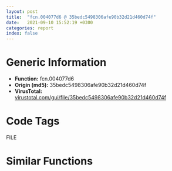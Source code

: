 ```yaml
---
layout: post
title:  "fcn.004077d6 @ 35bedc5498306afe90b32d21d460d74f"
date:   2021-09-10 15:52:19 +0300
categories: report
index: false
---
```


# Generic Information
- **Function:** fcn.004077d6
- **Origin (md5):** 35bedc5498306afe90b32d21d460d74f
- **VirusTotal:** [virustotal.com/gui/file/35bedc5498306afe90b32d21d460d74f][virustotal_ref]

# Code Tags
<span class="tag" id="FILE">FILE</span>


# Similar Functions
<script type="text/javascript" src="https://www.gstatic.com/charts/loader.js"></script>
<script type="text/javascript">

    google.charts.load('current', {'packages':['corechart']});
    google.charts.setOnLoadCallback(drawChart);

    function drawChart() {
    var data = new google.visualization.DataTable();
        data.addColumn('number', 'X');
        data.addColumn('number', 'Y');
        data.addColumn({type: 'string', role: 'tooltip', 'p': {'html': true}});
        data.addColumn({'type': 'string', 'role': 'style'});
        
        data.addRows([
    [-138.59059143066406, -35.20246124267578, '<b><a href="/report/fcn.004077d6@35bedc5498306afe90b32d21d460d74f">fcn.004077d6</a><br>@35bedc5498306afe90b32d21d460d74f</b><br><br>push ebp<br>mov ebp esp<br>push ebx<br>sub esp 0x24<br>mov ebx dword[ebp+8]<br>mov dword[esp] ebx<br>call dword[sym.imp.KERNEL32.dll_GetFileAttributesA]<br>mov edx 0<br>cmp eax 0xffffffff<br>push ecx<br>cmove eax edx<br>mov dword[esp+0x14] eax<br>mov eax dword[ebp+0x10]<br>mov dword[esp] ebx<br>mov dword[esp+0x18] 0<br>mov dword[esp+0xc] 0<br>mov dword[esp+0x10] eax<br>mov eax dword[ebp+0xc]<br>mov dword[esp+8] 1<br>mov dword[esp+4] eax<br>call dword[sym.imp.KERNEL32.dll_CreateFileA]<br>mov ebx dword[ebp-4]<br>sub esp 0x1c<br>leave<br>ret 0xc<br>', 'point { fill-color: #e0440e; }'],
[-107.76991271972656, -2.9498586654663086, '<b><a href="/report/fcn.004078a4@35bedc5498306afe90b32d21d460d74f">fcn.004078a4</a><br>@35bedc5498306afe90b32d21d460d74f</b><br><br>push ebp<br>mov ebp esp<br>push ebx<br>sub esp 0x34<br>mov ebx dword[ebp+0x14]<br>cmp dword[ebp+0x18] 1<br>lea edx [ebp-0x14]<br>sbb eax eax<br>xor al al<br>add eax 0x20119<br>mov byte[ebx] 0<br>mov dword[esp+0xc] eax<br>mov eax dword[ebp+0xc]<br>mov dword[esp+0x10] edx<br>mov dword[esp+8] 0<br>mov dword[esp+4] eax<br>mov eax dword[ebp+8]<br>mov dword[esp] eax<br>call dword[sym.imp.ADVAPI32.dll_RegOpenKeyExA]<br>sub esp 0x14<br>test eax eax<br>jne 0x407946<br>lea eax [ebp-0x10]<br>mov dword[esp+0x14] eax<br>lea eax [ebp-0xc]<br>mov dword[esp+0xc] eax<br>mov eax dword[ebp+0x10]<br>mov dword[ebp-0x10] 0x400<br>mov dword[esp+0x10] ebx<br>mov dword[esp+8] 0<br>mov dword[esp+4] eax<br>mov eax dword[ebp-0x14]<br>mov dword[esp] eax<br>call dword[sym.imp.ADVAPI32.dll_RegQueryValueExA]<br>sub esp 0x18<br>test eax eax<br>jne 0x40792f<br>mov eax dword[ebp-0xc]<br>dec eax<br>cmp eax 1<br>jbe 0x407932<br>mov byte[ebx] 0<br>mov eax dword[ebp-0x14]<br>mov byte[ebx+0x3ff] 0<br>mov dword[esp] eax<br>call dword[sym.imp.ADVAPI32.dll_RegCloseKey]<br>push ebx<br>mov ebx dword[ebp-4]<br>leave<br>ret 0x14<br>', 'null'],
[-127.14912414550781, -75.31864166259766, '<b><a href="/report/fcn.00403a85@35bedc5498306afe90b32d21d460d74f">fcn.00403a85</a><br>@35bedc5498306afe90b32d21d460d74f</b><br><br>push ebp<br>mov ebp esp<br>push ebx<br>sub esp 0x34<br>mov ebx dword[ebp+0xc]<br>lea eax [ebp-0xc]<br>mov dword[esp+0xc] eax<br>mov eax dword[ebp+8]<br>mov dword[esp+0x10] 0<br>mov dword[esp+8] ebx<br>mov dword[esp+4] eax<br>mov eax dword[0x40a014]<br>mov dword[esp] eax<br>call dword[sym.imp.KERNEL32.dll_ReadFile]<br>xor edx edx<br>sub esp 0x14<br>test eax eax<br>je 0x403ac8<br>xor edx edx<br>cmp dword[ebp-0xc] ebx<br>sete dl<br>mov eax edx<br>mov ebx dword[ebp-4]<br>leave<br>ret 8<br>', 'null'],
[85.9100570678711, 36.47554016113281, '<b><a href="/report/fcn.00582350@c92f0480e2fbc88393d2c65c08a235e0">fcn.00582350</a><br>@c92f0480e2fbc88393d2c65c08a235e0</b><br><br>push ebp<br>mov ebp esp<br>push edi<br>push esi<br>push ebx<br>mov esi eax<br>mov ebx edx<br>mov edi ecx<br>sub esp 0x4c<br>mov dword[esp] eax<br>mov dword[esp+0xc] ecx<br>mov dword[esp+8] edx<br>mov dword[esp+4] 0x7876f4<br>call fcn.005821d0<br>mov eax dword[ebp+8]<br>test eax eax<br>je 0x5824e0<br>mov eax dword[sym.imp.KERNEL32.dll_MultiByteToWideChar]<br>mov dword[esp+0x14] 0<br>mov dword[esp+0x10] 0<br>mov dword[esp+0xc] 0xffffffff<br>mov dword[esp+8] ebx<br>mov dword[esp+4] 0<br>mov dword[esp] 0<br>mov dword[ebp-0x2c] eax<br>call eax<br>sub esp 0x18<br>test eax eax<br>mov edx eax<br>je 0x582436<br>lea eax [eax+eax+0x1e]<br>shr eax 4<br>shl eax 4<br>call fcn.006acfd0<br>sub esp eax<br>lea eax [esp+0x27]<br>mov dword[esp+0x14] edx<br>mov dword[esp+0xc] 0xffffffff<br>mov dword[esp+8] ebx<br>mov dword[esp+4] 0<br>and eax 0xfffffff0<br>mov dword[esp] 0<br>mov dword[esp+0x10] eax<br>mov dword[ebp-0x30] eax<br>call dword[ebp-0x2c]<br>mov ecx dword[ebp-0x30]<br>lea eax [ebp-0x28]<br>sub esp 0x18<br>mov dword[esp+0x10] 0xf0000000<br>mov dword[esp+0xc] edi<br>mov dword[esp+4] 0<br>mov dword[esp] eax<br>mov dword[esp+8] ecx<br>call dword[sym.imp.ADVAPI32.dll_CryptAcquireContextW]<br>sub esp 0x14<br>test eax eax<br>jne 0x5824c0<br>mov eax dword[0x83a194]<br>test eax eax<br>jne 0x582449<br>call fcn.004f8b40<br>mov dword[0x83a194] eax<br>lea ebx [ebp-0x22]<br>mov dword[esp] eax<br>mov dword[esp+0x10] 0x66f<br>mov dword[esp+0xc] 0x7876c0<br>mov dword[esp+8] 0x68<br>mov dword[esp+4] 0x66<br>call fcn.004f6fb0<br>call dword[sym.imp.KERNEL32.dll_GetLastError]<br>mov dword[esp] ebx<br>mov dword[esp+0xc] eax<br>mov dword[esp+8] 0x78771d<br>mov dword[esp+4] 0xa<br>call fcn.004be960<br>mov dword[esp+8] ebx<br>mov dword[esp+4] 0x787721<br>mov dword[esp] 2<br>call fcn.004f8e30<br>lea esp [ebp-0xc]<br>xor eax eax<br>pop ebx<br>pop esi<br>pop edi<br>pop ebp<br>ret<br>mov eax dword[ebp-0x28]<br>mov dword[esp+4] 0<br>mov dword[esp] eax<br>call dword[sym.imp.ADVAPI32.dll_CryptReleaseContext]<br>sub esp 8<br>mov esi esi<br>lea edi [edi]<br>mov dword[esp] ebx<br>mov dword[esp+8] 0x675<br>mov dword[esp+4] 0x7876c0<br>call fcn.00523790<br>test eax eax<br>mov ebx eax<br>je 0x582530<br>mov eax dword[esi+0xc]<br>mov dword[esp+8] 0x67a<br>mov dword[esp+4] 0x7876c0<br>mov dword[esp] eax<br>call fcn.00517a30<br>mov dword[esi+0xc] ebx<br>mov dword[esi+0x10] edi<br>lea esp [ebp-0xc]<br>mov eax 1<br>pop ebx<br>pop esi<br>pop edi<br>pop ebp<br>ret<br>mov eax dword[0x83a194]<br>test eax eax<br>jne 0x582543<br>call fcn.004f8b40<br>mov dword[0x83a194] eax<br>mov dword[esp] eax<br>mov dword[esp+0x10] 0x677<br>mov dword[esp+0xc] 0x7876c0<br>mov dword[esp+8] 0x41<br>mov dword[esp+4] 0x66<br>call fcn.004f6fb0<br>lea esp [ebp-0xc]<br>xor eax eax<br>pop ebx<br>pop esi<br>pop edi<br>pop ebp<br>ret<br>', 'null'],
[45.323265075683594, 39.20283889770508, '<b><a href="/report/fcn.00582d90@c92f0480e2fbc88393d2c65c08a235e0">fcn.00582d90</a><br>@c92f0480e2fbc88393d2c65c08a235e0</b><br><br>push ebp<br>mov ebp esp<br>push edi<br>push esi<br>push ebx<br>mov ebx eax<br>sub esp 0x5c<br>mov eax dword[eax+0x10]<br>mov dword[ebp-0x3c] edx<br>mov dword[ebp-0x2c] 0<br>mov dword[esp+0xc] eax<br>mov eax dword[ebx+0xc]<br>mov dword[esp+4] 0x7877c8<br>mov dword[esp] ebx<br>mov dword[esp+8] eax<br>call fcn.005821d0<br>mov eax dword[ebx+0xc]<br>test eax eax<br>je 0x5830b0<br>mov dword[esp+0x14] 0<br>mov dword[esp+0x10] 0<br>mov dword[esp+0xc] 0xffffffff<br>mov dword[esp+8] eax<br>mov dword[esp+4] 0<br>mov dword[esp] 0<br>mov esi dword[sym.imp.KERNEL32.dll_MultiByteToWideChar]<br>call esi<br>sub esp 0x18<br>test eax eax<br>mov edx eax<br>mov dword[ebp-0x28] eax<br>je 0x582ff4<br>lea eax [eax+eax+0x1e]<br>shr eax 4<br>shl eax 4<br>call fcn.006acfd0<br>sub esp eax<br>lea edi [esp+0x27]<br>mov dword[esp+0x14] edx<br>mov dword[esp+0xc] 0xffffffff<br>and edi 0xfffffff0<br>mov dword[esp+0x10] edi<br>mov eax dword[ebx+0xc]<br>mov dword[esp+4] 0<br>mov dword[esp] 0<br>mov dword[esp+8] eax<br>call esi<br>sub esp 0x18<br>mov dword[esp+0x10] 0xf0000000<br>mov eax dword[ebx+0x10]<br>mov dword[esp+8] edi<br>mov dword[esp+4] 0<br>mov dword[esp+0xc] eax<br>lea eax [ebp-0x30]<br>mov dword[esp] eax<br>call dword[sym.imp.ADVAPI32.dll_CryptAcquireContextW]<br>sub esp 0x14<br>test eax eax<br>je 0x583080<br>lea eax [ebp-0x2c]<br>mov dword[esp+0x10] 1<br>mov dword[esp+8] 0<br>mov dword[esp+4] 2<br>mov dword[esp+0xc] eax<br>mov eax dword[ebp-0x30]<br>mov dword[esp] eax<br>mov eax dword[sym.imp.ADVAPI32.dll_CryptGetProvParam]<br>mov dword[ebp-0x40] eax<br>call eax<br>sub esp 0x14<br>test eax eax<br>je 0x5830c0<br>mov eax dword[ebp-0x2c]<br>mov dword[esp+4] 0x7877ee<br>mov dword[esp] ebx<br>mov dword[esp+8] eax<br>call fcn.005821d0<br>mov eax dword[ebp-0x2c]<br>test eax eax<br>jne 0x582eea<br>mov dword[ebp-0x2c] 0x400<br>mov eax 0x400<br>mov dword[esp+8] 0x4d1<br>mov dword[esp+4] 0x7876c0<br>xor edi edi<br>mov dword[esp] eax<br>call fcn.00517a60<br>test eax eax<br>mov esi eax<br>je 0x583210<br>mov dword[ebp-0x44] ebx<br>jmp 0x582f68<br>mov eax dword[ebp-0x28]<br>mov dword[esp+0x14] ebx<br>mov dword[esp+0x10] edi<br>mov dword[esp+8] esi<br>mov dword[esp+4] 0x787808<br>mov dword[esp+0xc] eax<br>mov eax dword[ebp-0x44]<br>mov dword[esp] eax<br>call fcn.005821d0<br>cmp byte[esi] 0<br>jne 0x582f4a<br>mov eax dword[ebp-0x2c]<br>cmp dword[ebp-0x28] eax<br>je 0x583170<br>mov eax dword[ebp-0x3c]<br>mov dword[esp+8] edi<br>add edi 1<br>mov dword[esp+0xc] esi<br>mov dword[esp+4] 0x787859<br>mov dword[esp] eax<br>call fcn.004be930<br>mov eax dword[ebp-0x2c]<br>xor ebx ebx<br>test edi edi<br>sete bl<br>mov dword[ebp-0x28] eax<br>lea eax [ebp-0x28]<br>mov byte[esi] 0<br>mov dword[esp+0x10] ebx<br>mov dword[esp+8] esi<br>mov dword[esp+0xc] eax<br>mov eax dword[ebp-0x30]<br>mov dword[esp+4] 2<br>mov dword[esp] eax<br>call dword[ebp-0x40]<br>sub esp 0x14<br>test eax eax<br>jne 0x582f13<br>call dword[sym.imp.KERNEL32.dll_GetLastError]<br>cmp eax 0x103<br>mov edi eax<br>mov ebx 1<br>jne 0x583190<br>mov dword[esp] esi<br>mov dword[esp+8] 0x4f5<br>mov dword[esp+4] 0x7876c0<br>call fcn.00517a30<br>mov eax dword[ebp-0x30]<br>mov dword[esp+4] 0<br>mov dword[esp] eax<br>call dword[sym.imp.ADVAPI32.dll_CryptReleaseContext]<br>sub esp 8<br>lea esp [ebp-0xc]<br>mov eax ebx<br>pop ebx<br>pop esi<br>pop edi<br>pop ebp<br>ret<br>mov eax dword[0x83a194]<br>test eax eax<br>jne 0x583007<br>call fcn.004f8b40<br>mov dword[0x83a194] eax<br>mov dword[esp+0x10] 0x4bb<br>mov dword[esp+0xc] 0x7876c0<br>mov dword[esp+8] 0x41<br>lea ebx [ebp-0x22]<br>mov dword[esp] eax<br>mov dword[esp+4] 0x6b<br>call fcn.004f6fb0<br>call dword[sym.imp.KERNEL32.dll_GetLastError]<br>mov dword[esp] ebx<br>mov dword[esp+0xc] eax<br>mov dword[esp+8] 0x78771d<br>mov dword[esp+4] 0xa<br>call fcn.004be960<br>mov dword[esp+8] ebx<br>mov dword[esp+4] 0x787721<br>xor ebx ebx<br>mov dword[esp] 2<br>call fcn.004f8e30<br>lea esp [ebp-0xc]<br>mov eax ebx<br>pop ebx<br>pop esi<br>pop edi<br>pop ebp<br>ret<br>mov eax dword[0x83a194]<br>test eax eax<br>je 0x583160<br>mov dword[esp+0x10] 0x4c3<br>mov dword[esp+0xc] 0x7876c0<br>mov dword[esp+8] 0x68<br>jmp 0x58301f<br>xor edi edi<br>jmp 0x582e54<br>mov eax dword[0x83a194]<br>test eax eax<br>jne 0x5830d3<br>call fcn.004f8b40<br>mov dword[0x83a194] eax<br>lea ebx [ebp-0x22]<br>mov dword[esp] eax<br>mov dword[esp+0x10] 0x4c9<br>mov dword[esp+0xc] 0x7876c0<br>mov dword[esp+8] 0x6c<br>mov dword[esp+4] 0x6b<br>call fcn.004f6fb0<br>call dword[sym.imp.KERNEL32.dll_GetLastError]<br>mov dword[esp] ebx<br>mov dword[esp+0xc] eax<br>mov dword[esp+8] 0x78771d<br>mov dword[esp+4] 0xa<br>call fcn.004be960<br>mov dword[esp+8] ebx<br>mov dword[esp+4] 0x787721<br>xor ebx ebx<br>mov dword[esp] 2<br>call fcn.004f8e30<br>mov eax dword[ebp-0x30]<br>mov dword[esp+4] 0<br>mov dword[esp] eax<br>call dword[sym.imp.ADVAPI32.dll_CryptReleaseContext]<br>sub esp 8<br>lea esp [ebp-0xc]<br>mov eax ebx<br>pop ebx<br>pop esi<br>pop edi<br>pop ebp<br>ret<br>call fcn.004f8b40<br>mov dword[0x83a194] eax<br>jmp 0x58308d<br>mov ebx dword[ebp-0x44]<br>mov dword[esp+4] 0x787838<br>mov dword[esp] ebx<br>mov ebx 1<br>call fcn.005821d0<br>jmp 0x582fbb<br>mov eax dword[0x83a194]<br>test eax eax<br>jne 0x5831a3<br>call fcn.004f8b40<br>mov dword[0x83a194] eax<br>lea ebx [ebp-0x22]<br>mov dword[esp] eax<br>mov dword[esp+0x10] 0x4e4<br>mov dword[esp+0xc] 0x7876c0<br>mov dword[esp+8] 0x6c<br>mov dword[esp+4] 0x6b<br>call fcn.004f6fb0<br>mov dword[esp] ebx<br>mov dword[esp+0xc] edi<br>mov dword[esp+8] 0x78771d<br>mov dword[esp+4] 0xa<br>call fcn.004be960<br>mov dword[esp+8] ebx<br>mov dword[esp+4] 0x787721<br>xor ebx ebx<br>mov dword[esp] 2<br>call fcn.004f8e30<br>jmp 0x582fbb<br>mov eax dword[0x83a194]<br>test eax eax<br>jne 0x583223<br>call fcn.004f8b40<br>mov dword[0x83a194] eax<br>mov dword[esp+0x10] 0x4d3<br>mov dword[esp+0xc] 0x7876c0<br>xor ebx ebx<br>mov dword[esp+8] 0x41<br>mov dword[esp+4] 0x6b<br>mov dword[esp] eax<br>call fcn.004f6fb0<br>jmp 0x582fbb<br>', 'null'],
[15.29654598236084, 135.56143188476562, '<b><a href="/report/fcn.0068bfa0@c92f0480e2fbc88393d2c65c08a235e0">fcn.0068bfa0</a><br>@c92f0480e2fbc88393d2c65c08a235e0</b><br><br>push edi<br>push esi<br>push ebx<br>sub esp 0x10<br>mov edx dword[esp+0x28]<br>mov eax dword[esp+0x20]<br>mov ebx dword[esp+0x24]<br>test dl 0xfd<br>movzx esi dl<br>je 0x68bfc3<br>cmp esi 0x17<br>jne 0x68c0f0<br>and edx 0xffffff00<br>jne 0x68c0f0<br>lea edx [eax+8]<br>mov dword[ebx+4] eax<br>mov dword[ebx+8] 0xf<br>mov dword[ebx+0x2c] 0x20<br>test esi esi<br>mov dword[ebx+0x10] edx<br>mov ecx dword[eax+0xc]<br>lea edx [ebx+0x10]<br>mov dword[ebx+0x14] ecx<br>mov dword[ecx] edx<br>mov dword[eax+0xc] edx<br>mov eax dword[sym.imp.WS2_32.dll_WSARecv]<br>mov dword[ebx+0x18] 0xffffffff<br>mov dword[ebx+0x38] 0xffffffff<br>mov dword[ebx+0x3c] 0<br>mov dword[ebx+0x40] 0<br>mov dword[ebx+0x114] eax<br>mov eax dword[sym.imp.WS2_32.dll_WSARecvFrom]<br>mov dword[ebx+0x30] 0<br>mov dword[ebx+0x34] 0<br>mov dword[ebx+0x48] 0xf<br>mov dword[ebx+0x64] 0<br>mov dword[ebx+0x118] eax<br>mov dword[ebx+0x44] ebx<br>jne 0x68c052<br>xor eax eax<br>add esp 0x10<br>pop ebx<br>pop esi<br>pop edi<br>ret<br>mov dword[esp+8] 0<br>mov dword[esp+4] 2<br>mov dword[esp] esi<br>call dword[sym.imp.WS2_32.dll_socket]<br>sub esp 0xc<br>cmp eax 0xffffffff<br>mov edi eax<br>je 0x68c0c0<br>mov eax dword[ebx+4]<br>mov ecx edi<br>mov dword[esp] esi<br>mov edx ebx<br>call fcn.0068bd30<br>test eax eax<br>mov esi eax<br>je 0x68c049<br>mov dword[esp] edi<br>call dword[sym.imp.WS2_32.dll_closesocket]<br>mov eax dword[ebx+0x14]<br>mov edx dword[ebx+0x10]<br>sub esp 4<br>mov dword[eax] edx<br>mov eax dword[ebx+0x10]<br>mov edx dword[ebx+0x14]<br>mov dword[eax+4] edx<br>mov dword[esp+0x20] esi<br>add esp 0x10<br>pop ebx<br>pop esi<br>pop edi<br>jmp fcn.0066e3a0<br>call dword[sym.imp.WS2_32.dll_WSAGetLastError]<br>mov edx dword[ebx+0x14]<br>mov ecx dword[ebx+0x10]<br>mov dword[edx] ecx<br>mov edx dword[ebx+0x10]<br>mov ecx dword[ebx+0x14]<br>mov dword[edx+4] ecx<br>mov dword[esp+0x20] eax<br>add esp 0x10<br>pop ebx<br>pop esi<br>pop edi<br>jmp fcn.0066e3a0<br>mov eax 0xfffff019<br>jmp 0x68c04b<br>', 'null'],
[120.4542465209961, 69.16357421875, '<b><a href="/report/fcn.004bee70@c92f0480e2fbc88393d2c65c08a235e0">fcn.004bee70</a><br>@c92f0480e2fbc88393d2c65c08a235e0</b><br><br>mov eax dword[0x838910]<br>test eax eax<br>je 0x4bee80<br>mov eax 1<br>ret<br>push edi<br>mov edx 0x838780<br>xor eax eax<br>mov edi edx<br>mov ecx 0x64<br>sub esp 0x28<br>mov dword[0x838910] 1<br>rep stosd<br>mov dword[esp+4] edx<br>mov dword[esp] 0x202<br>call dword[sym.imp.WS2_32.dll_WSAStartup]<br>sub esp 8<br>test eax eax<br>jne 0x4beec0<br>mov eax 1<br>add esp 0x28<br>pop edi<br>ret<br>call dword[sym.imp.WS2_32.dll_WSAGetLastError]<br>mov dword[esp+0x10] 0x87<br>mov dword[esp+8] eax<br>mov dword[esp+0xc] 0x75ff80<br>mov dword[esp+4] 9<br>mov dword[esp] 2<br>call fcn.004f6fb0<br>mov dword[esp+0x10] 0x88<br>mov dword[esp+0xc] 0x75ff80<br>mov dword[esp+8] 0x7a<br>mov dword[esp+4] 0x70<br>mov dword[esp] 0x20<br>call fcn.004f6fb0<br>mov eax 0xffffffff<br>jmp 0x4beebb<br>', 'null'],
[28.787397384643555, -142.58753967285156, '<b><a href="/report/fcn.0055529d@c60344b51fa39a329b92557d24ff7670">fcn.0055529d</a><br>@c60344b51fa39a329b92557d24ff7670</b><br><br>mov edi edi<br>push ebp<br>mov ebp esp<br>mov eax dword[ebp+0xc]<br>push esi<br>mov esi ecx<br>and dword[esi+0x10] 0<br>and dword[esi+0xc] 0<br>mov dword[esi+4] eax<br>mov eax dword[ebp+8]<br>mov dword[esi] vtable.CInternetSession.0<br>test eax eax<br>jne 0x5552c8<br>call fcn.0055825b<br>mov eax dword[eax+0x10]<br>push dword[ebp+0x1c]<br>push dword[ebp+0x18]<br>push dword[ebp+0x14]<br>push dword[ebp+0x10]<br>push eax<br>call dword[sym.imp.WININET.dll_InternetOpenW]<br>mov dword[esi+8] eax<br>test eax eax<br>jne 0x5552eb<br>push eax<br>push dword[esi+4]<br>call fcn.00555223<br>push esi<br>push eax<br>mov ecx 0x60d878<br>call fcn.00554eaa<br>mov eax esi<br>pop esi<br>pop ebp<br>ret 0x18<br>', 'null'],
[195.6612548828125, 102.36222076416016, '<b><a href="/report/fcn.0068d5a0@c92f0480e2fbc88393d2c65c08a235e0">fcn.0068d5a0</a><br>@c92f0480e2fbc88393d2c65c08a235e0</b><br><br>push ebp<br>push edi<br>mov ebp eax<br>push esi<br>push ebx<br>mov esi ecx<br>xor eax eax<br>mov ecx 0x24<br>sub esp 0xbc<br>lea ebx [esp+0x20]<br>mov dword[esp+0x18] ebp<br>mov dword[esp+0x14] 0x9c<br>mov dword[esp+0x1c] edx<br>mov edi ebx<br>mov ebx dword[sym.imp.KERNEL32.dll_VerSetConditionMask]<br>rep stosd<br>mov word[esp+0xa8] si<br>mov dword[esp+0xc] 3<br>mov dword[esp+8] 2<br>mov dword[esp] 0<br>mov dword[esp+4] 0<br>call ebx<br>sub esp 0x10<br>mov dword[esp+0xc] 3<br>mov dword[esp+8] 1<br>mov dword[esp] eax<br>mov dword[esp+4] edx<br>call ebx<br>sub esp 0x10<br>mov dword[esp+0xc] 3<br>mov dword[esp+8] 0x20<br>mov dword[esp] eax<br>mov dword[esp+4] edx<br>call ebx<br>sub esp 0x10<br>mov dword[esp+0xc] 3<br>mov dword[esp+8] 0x10<br>mov dword[esp] eax<br>mov dword[esp+4] edx<br>call ebx<br>sub esp 0x10<br>mov dword[esp+8] eax<br>lea eax [esp+0x14]<br>mov dword[esp+0xc] edx<br>mov dword[esp+4] 0x33<br>mov dword[esp] eax<br>call dword[sym.imp.KERNEL32.dll_VerifyVersionInfoA]<br>sub esp 0x10<br>add esp 0xbc<br>pop ebx<br>pop esi<br>pop edi<br>pop ebp<br>ret<br>', 'null'],
[79.21914672851562, 118.2391128540039, '<b><a href="/report/fcn.00403b03@35bedc5498306afe90b32d21d460d74f">fcn.00403b03</a><br>@35bedc5498306afe90b32d21d460d74f</b><br><br>push ebp<br>mov ebp esp<br>push edi<br>push esi<br>mov esi eax<br>push ebx<br>sub esp 0x4c<br>mov ebx dword[0x417ce0]<br>add ebx eax<br>sub ebx dword[0x41bce4]<br>call dword[sym.imp.KERNEL32.dll_GetTickCount]<br>add eax 0x1f4<br>test ebx ebx<br>mov dword[0x427b8c] eax<br>jle 0x403cc9<br>mov eax dword[0x417cd8]<br>lea edi [ebp-0x1c]<br>mov dword[esp] eax<br>call fcn.00403ad1<br>mov eax dword[0x41bce4]<br>push ecx<br>mov dword[esp+4] eax<br>mov eax dword[0x40a010]<br>mov dword[esp+0xc] 0<br>mov dword[esp+8] 0<br>mov dword[esp] eax<br>call dword[sym.imp.KERNEL32.dll_SetFilePointer]<br>mov dword[0x40fc44] ebx<br>mov dword[0x40fc48] 0<br>sub esp 0x10<br>mov ebx dword[0x417cdc]<br>mov eax 0x4000<br>sub ebx dword[0x417cd8]<br>mov dword[esp] 0x417ce4<br>cmp ebx 0x4000<br>cmovg ebx eax<br>mov dword[esp+4] ebx<br>call fcn.00403a85<br>test eax eax<br>push edx<br>push edx<br>je 0x403cd9<br>add dword[0x417cd8] ebx<br>mov dword[0x417c68] 0x417ce4<br>mov dword[0x417c6c] ebx<br>cmp dword[0x427b48] 0<br>je 0x403bff<br>cmp dword[0x427b28] 0<br>jne 0x403bff<br>mov eax dword[0x41bce4]<br>sub eax dword[0x417ce0]<br>mov dword[esp] 0<br>sub eax esi<br>add eax dword[0x40fc44]<br>mov dword[0x40fc48] eax<br>call fcn.0040399a<br>mov ecx 0x417c50<br>mov dword[0x417c70] 0x41bce8<br>mov dword[0x417c74] 0x8000<br>call fcn.00408582<br>test eax eax<br>js 0x403ce5<br>mov edx dword[0x417c70]<br>sub edx 0x41bce8<br>je 0x403c80<br>mov eax dword[0x40a010]<br>mov dword[esp+8] edx<br>mov dword[ebp-0x2c] edx<br>mov dword[esp+0x10] 0<br>mov dword[esp+0xc] edi<br>mov dword[esp+4] 0x41bce8<br>mov dword[esp] eax<br>call dword[sym.imp.KERNEL32.dll_WriteFile]<br>mov edx dword[ebp-0x2c]<br>sub esp 0x14<br>test eax eax<br>je 0x403cde<br>cmp edx dword[ebp-0x1c]<br>jne 0x403cde<br>add dword[0x41bce4] edx<br>cmp dword[0x417c6c] 0<br>jne 0x403bc9<br>jmp 0x403c8d<br>test ebx ebx<br>je 0x403ce5<br>cmp dword[0x417c6c] 0<br>jne 0x403ce5<br>mov eax dword[0x417ce0]<br>mov edx eax<br>sub edx dword[0x41bce4]<br>add edx esi<br>test edx edx<br>jg 0x403b7f<br>mov dword[esp+4] eax<br>mov eax dword[0x40a010]<br>mov dword[esp+0xc] 0<br>mov dword[esp+8] 0<br>mov dword[esp] eax<br>call dword[sym.imp.KERNEL32.dll_SetFilePointer]<br>sub esp 0x10<br>mov dword[esp] 1<br>call fcn.0040399a<br>xor eax eax<br>jmp 0x403cea<br>or eax 0xffffffff<br>jmp 0x403cea<br>mov eax 0xfffffffe<br>jmp 0x403cea<br>mov eax 0xfffffffd<br>lea esp [ebp-0xc]<br>pop ebx<br>pop esi<br>pop edi<br>pop ebp<br>ret<br>', 'null'],
[50.79075622558594, 85.29307556152344, '<b><a href="/report/fcn.0068ae70@c92f0480e2fbc88393d2c65c08a235e0">fcn.0068ae70</a><br>@c92f0480e2fbc88393d2c65c08a235e0</b><br><br>push ebp<br>push edi<br>push esi<br>push ebx<br>sub esp 0x4c<br>mov ebx dword[esp+0x60]<br>mov ecx dword[ebx+0x2c]<br>mov edx ecx<br>and dh 0xfe<br>sub dword[ebx+0x40] 1<br>mov dword[ebx+0x2c] edx<br>jne 0x68aec0<br>test cl 1<br>je 0x68aee3<br>test edx 0x20000<br>je 0x68aead<br>test edx 0x2000000<br>jne 0x68af01<br>and edx 0x400000<br>je 0x68af70<br>xor esi esi<br>add esp 0x4c<br>mov eax esi<br>pop ebx<br>pop esi<br>pop edi<br>pop ebp<br>ret<br>jns 0x68ae91<br>mov dword[esp+8] 0x406<br>mov dword[esp+4] 0x7b7660<br>mov dword[esp] 0x7b7beb<br>call fcn.006b2490<br>mov edx dword[ebx+0x2c]<br>jmp 0x68ae91<br>test cl 0x40<br>je 0x68ae91<br>mov edx ecx<br>and edx 0xfffffebf<br>and ecx 0x20<br>mov dword[ebx+0x2c] edx<br>je 0x68ae91<br>mov eax dword[ebx+4]<br>sub dword[eax+4] 1<br>jmp 0x68ae91<br>lea eax [esp+0x2c]<br>lea edx [esp+0x28]<br>mov dword[esp+8] 1<br>mov dword[esp+0x2c] 0<br>mov dword[esp+0x30] 0<br>mov dword[esp+0xc] edx<br>mov dword[esp+4] eax<br>mov eax dword[ebx+0x90]<br>mov dword[esp+0x34] 0<br>mov dword[esp+0x38] 0<br>mov dword[esp+0x3c] 0<br>mov dword[esp] eax<br>call dword[sym.imp.KERNEL32.dll_WriteConsoleInputW]<br>sub esp 0x10<br>test eax eax<br>jne 0x68aead<br>call dword[sym.imp.KERNEL32.dll_GetLastError]<br>mov esi eax<br>jmp 0x68aeaf<br>mov dword[esp] 0x83a720<br>call fcn.00685730<br>mov eax 2<br>xchg dword[0x83a740] eax<br>cmp eax 1<br>je 0x68afa4<br>mov dword[esp] 0x83a720<br>call fcn.006856f0<br>or dword[ebx+0x2c] 0x400000<br>jmp 0x68aead<br>mov dword[esp+0x18] 0<br>mov dword[esp+0x14] 0x80<br>mov dword[esp+0x10] 3<br>mov dword[esp+0xc] 0<br>mov dword[esp+8] 3<br>mov dword[esp+4] 0xc0000000<br>mov dword[esp] str.conout_<br>call dword[sym.imp.KERNEL32.dll_CreateFileA]<br>sub esp 0x1c<br>cmp eax 0xffffffff<br>mov edi eax<br>je 0x68b007<br>mov dword[esp+4] 0x83a724<br>mov dword[esp] eax<br>call dword[sym.imp.KERNEL32.dll_GetConsoleScreenBufferInfo]<br>sub esp 8<br>test eax eax<br>jne 0x68b0c0<br>mov ecx 1<br>mov dword[esp+0x30] 1<br>mov dword[esp+0x34] 0xd0001<br>mov word[esp+0x2c] cx<br>mov dword[esp+4] 0<br>mov esi 0xd<br>mov dword[esp] 0xd<br>call dword[sym.imp.USER32.dll_MapVirtualKeyW]<br>sub esp 8<br>mov word[esp+0x38] ax<br>lea eax [esp+0x28]<br>mov dword[esp+8] 1<br>mov word[esp+0x3a] si<br>mov dword[esp+0x3c] 0<br>mov dword[esp+0xc] eax<br>lea eax [esp+0x2c]<br>mov dword[esp+4] eax<br>mov eax dword[ebx+0x90]<br>mov dword[esp] eax<br>call dword[sym.imp.KERNEL32.dll_WriteConsoleInputW]<br>sub esp 0x10<br>test eax eax<br>je 0x68b0a0<br>cmp edi 0xffffffff<br>je 0x68af98<br>mov dword[esp] edi<br>call dword[sym.imp.KERNEL32.dll_CloseHandle]<br>sub esp 4<br>jmp 0x68af98<br>call dword[sym.imp.KERNEL32.dll_GetLastError]<br>cmp edi 0xffffffff<br>mov ebp eax<br>jne 0x68b14b<br>mov esi eax<br>test ebp ebp<br>jne 0x68aeaf<br>jmp 0x68af98<br>lock or<br>mov eax 1<br>mov word[esp+0x2c] ax<br>mov dword[esp+0x30] 1<br>mov dword[esp+0x34] 0xd0001<br>mov dword[esp+4] 0<br>mov dword[esp] 0xd<br>call dword[sym.imp.USER32.dll_MapVirtualKeyW]<br>sub esp 8<br>mov edx 0xd<br>mov word[esp+0x38] ax<br>lea eax [esp+0x28]<br>mov dword[esp+8] 1<br>mov word[esp+0x3a] dx<br>mov dword[esp+0x3c] 0<br>mov dword[esp+0xc] eax<br>lea eax [esp+0x2c]<br>mov dword[esp+4] eax<br>mov eax dword[ebx+0x90]<br>mov dword[esp] eax<br>call dword[sym.imp.KERNEL32.dll_WriteConsoleInputW]<br>sub esp 0x10<br>test eax eax<br>jne 0x68b087<br>call dword[sym.imp.KERNEL32.dll_GetLastError]<br>mov ebp eax<br>mov dword[esp] edi<br>mov esi ebp<br>call dword[sym.imp.KERNEL32.dll_CloseHandle]<br>sub esp 4<br>jmp 0x68b0b3<br>', 'null'],
[-44.544620513916016, 192.20326232910156, '<b><a href="/report/fcn.00693c50@c92f0480e2fbc88393d2c65c08a235e0">fcn.00693c50</a><br>@c92f0480e2fbc88393d2c65c08a235e0</b><br><br>push edi<br>push esi<br>push ebx<br>sub esp 0x10<br>mov ebx dword[esp+0x20]<br>mov esi dword[ebx+0x10]<br>mov dword[ebx+0xa4] 0x13<br>mov dword[ebx+0xa8] 3<br>mov edi dword[ebx+0x1c]<br>test byte[esi+0xdd] 0x10<br>je 0x693cd0<br>test edi edi<br>je 0x693c90<br>mov dword[ebx+0x1c] 0<br>mov dword[esp] edi<br>call sym.xmrig.exe_MHD_destroy_response<br>mov eax dword[esi+0x38]<br>test eax eax<br>je 0x693cbb<br>cmp byte[ebx+0x94] 0<br>je 0x693cbb<br>mov edx dword[esp+0x24]<br>mov dword[esp+4] ebx<br>mov dword[esp+0xc] edx<br>lea edx [ebx+0x24]<br>mov dword[esp+8] edx<br>mov edx dword[esi+0x3c]<br>mov dword[esp] edx<br>call eax<br>mov byte[ebx+0x94] 0<br>add esp 0x10<br>pop ebx<br>pop esi<br>pop edi<br>ret<br>mov dword[esp+4] 1<br>mov eax dword[ebx+0x98]<br>mov dword[esp] eax<br>call dword[sym.imp.WS2_32.dll_shutdown]<br>sub esp 8<br>jmp 0x693c7d<br>', 'null'],
[-30.306949615478516, 121.71062469482422, '<b><a href="/report/fcn.00405e99@35bedc5498306afe90b32d21d460d74f">fcn.00405e99</a><br>@35bedc5498306afe90b32d21d460d74f</b><br><br>push ebp<br>mov ebp esp<br>push esi<br>push ebx<br>sub esp 0x50<br>mov esi dword[0x427b48]<br>mov dword[esp] 6<br>call fcn.00407ef3<br>test eax eax<br>push ecx<br>je 0x405ed2<br>call eax<br>mov dword[esp] 0x431000<br>movzx eax ax<br>mov dword[esp+4] eax<br>call fcn.0040794d<br>jmp 0x405f57<br>mov dword[0x431000] 0x7830<br>mov dword[esp+0x10] 0<br>mov dword[esp+0xc] 0x4240f0<br>mov dword[esp+8] 0<br>mov dword[esp+4] 0x40b348<br>mov dword[esp] 0x80000001<br>call fcn.004078a4<br>sub esp 0x14<br>cmp byte[0x4240f0] 0<br>jne 0x405f43<br>mov dword[esp+0x10] 0<br>mov dword[esp+0xc] 0x4240f0<br>mov dword[esp+8] 0x40b366<br>mov dword[esp+4] 0x40b370<br>mov dword[esp] 0x80000003<br>call fcn.004078a4<br>sub esp 0x14<br>mov dword[esp+4] 0x4240f0<br>mov dword[esp] 0x431000<br>call fcn.00407a44<br>push ebx<br>push ebx<br>call fcn.00404cfc<br>mov eax dword[0x427b90]<br>mov dword[0x427b24] 0x10000<br>mov dword[esp] 0x430400<br>and eax 0x20<br>mov dword[0x427b08] eax<br>call fcn.00407e3c<br>test eax eax<br>push edx<br>jne 0x40605a<br>mov edx dword[esi+0x48]<br>test edx edx<br>je 0x40605a<br>mov eax dword[0x427b64]<br>mov dword[esp+0x10] 0<br>mov dword[esp+0xc] 0x4283d0<br>mov ecx dword[esi+0x4c]<br>add ecx eax<br>add eax edx<br>mov dword[esp+8] ecx<br>mov dword[esp+4] eax<br>mov eax dword[esi+0x44]<br>mov dword[esp] eax<br>call fcn.004078a4<br>mov al byte[0x4283d0]<br>sub esp 0x14<br>test al al<br>je 0x40605a<br>cmp al 0x22<br>mov ebx 0x4283d0<br>jne 0x405ffb<br>mov dword[esp+4] 0x22<br>mov ebx 0x4283d1<br>mov dword[esp] 0x4283d1<br>call fcn.004075f0<br>push ecx<br>push ecx<br>mov byte[eax] 0<br>mov dword[esp] ebx<br>call fcn.00407a39<br>lea eax [ebx+eax-4]<br>cmp eax ebx<br>push edx<br>jbe 0x40603f<br>mov dword[esp+4] str..exe<br>mov dword[esp] eax<br>call dword[sym.imp.KERNEL32.dll_lstrcmpiA]<br>test eax eax<br>push ecx<br>push ecx<br>jne 0x40603f<br>mov dword[esp] ebx<br>call dword[sym.imp.KERNEL32.dll_GetFileAttributesA]<br>cmp eax 0xffffffff<br>push edx<br>je 0x406036<br>test al 0x10<br>jne 0x40603f<br>mov dword[esp] ebx<br>call fcn.00407620<br>push eax<br>mov dword[esp] ebx<br>call fcn.004075aa<br>push ecx<br>mov dword[esp+4] eax<br>mov dword[esp] 0x430400<br>call fcn.00407a11<br>push ebx<br>push ebx<br>mov dword[esp] 0x430400<br>call fcn.00407e3c<br>test eax eax<br>push edx<br>jne 0x406083<br>mov eax dword[esi+0x118]<br>mov dword[esp] 0x430400<br>mov dword[esp+4] eax<br>call fcn.00407b23<br>push eax<br>push eax<br>mov eax dword[0x427ba4]<br>mov dword[esp+0x14] 0x8040<br>mov dword[esp+0x10] 0<br>mov dword[esp+0xc] 0<br>mov dword[esp+8] 1<br>mov dword[esp+4] 0x67<br>mov dword[esp] eax<br>call dword[sym.imp.USER32.dll_LoadImageA]<br>sub esp 0x18<br>cmp dword[esi+0x50] 0xffffffff<br>mov dword[0x4283b8] eax<br>je 0x4061a0<br>mov edx dword[0x427ba4]<br>lea esi [ebp-0xc]<br>mov dword[ebp-0xc] 0x624e5f<br>mov dword[0x4250f4] 0x401000<br>mov dword[0x425104] eax<br>mov dword[0x425100] edx<br>mov dword[0x425114] esi<br>mov dword[esp] 0x4250f0<br>call dword[sym.imp.USER32.dll_RegisterClassA]<br>push ebx<br>xor ebx ebx<br>test ax ax<br>je 0x4062e9<br>lea eax [ebp-0x1c]<br>mov dword[esp+0xc] 0<br>mov dword[esp+8] eax<br>mov dword[esp+4] 0<br>mov dword[esp] 0x30<br>call dword[sym.imp.USER32.dll_SystemParametersInfoA]<br>mov eax dword[0x427ba4]<br>mov ecx dword[ebp-0x18]<br>mov edx dword[ebp-0x1c]<br>sub esp 0x10<br>mov dword[esp+0x28] eax<br>mov eax dword[ebp-0x10]<br>mov dword[esp+0x2c] 0<br>mov dword[esp+0x24] 0<br>mov dword[esp+0x20] 0<br>sub eax ecx<br>mov dword[esp+0x1c] eax<br>mov eax dword[ebp-0x14]<br>mov dword[esp+0x14] ecx<br>mov dword[esp+0x10] edx<br>mov dword[esp+0xc] 0x80000000<br>sub eax edx<br>mov dword[esp+0x18] eax<br>mov dword[esp+8] 0<br>mov dword[esp+4] esi<br>mov dword[esp] 0x80<br>call dword[sym.imp.USER32.dll_CreateWindowExA]<br>sub esp 0x30<br>mov dword[0x425118] eax<br>mov dword[esp] 0<br>mov ebx 2<br>call fcn.004038a0<br>test eax eax<br>push ecx<br>jne 0x4062e9<br>call fcn.00404cfc<br>cmp dword[0x427b28] 0<br>jne 0x4062b1<br>mov eax dword[0x425118]<br>mov dword[esp+4] 5<br>mov dword[esp] eax<br>call dword[sym.imp.USER32.dll_ShowWindow]<br>mov ebx dword[sym.imp.KERNEL32.dll_LoadLibraryA]<br>push eax<br>push eax<br>mov dword[esp] str.RichEd20<br>call ebx<br>test eax eax<br>push edx<br>jne 0x406202<br>mov dword[esp] str.RichEd32<br>call ebx<br>push esi<br>mov ebx dword[sym.imp.USER32.dll_GetClassInfoA]<br>mov dword[esp+8] 0x4250f0<br>mov dword[esp+4] 0x40b3b0<br>mov dword[esp] 0<br>call ebx<br>sub esp 0xc<br>test eax eax<br>jne 0x40625c<br>mov dword[esp+8] 0x4250f0<br>mov dword[esp+4] 0x40b3bc<br>mov dword[esp] 0<br>call ebx<br>mov dword[0x425114] 0x40b3b0<br>sub esp 0xc<br>mov dword[esp] 0x4250f0<br>call dword[sym.imp.USER32.dll_RegisterClassA]<br>push ebx<br>mov eax dword[0x4283c4]<br>mov dword[esp+0x10] 0<br>mov dword[esp+0xc] 0x404f6a<br>mov dword[esp+8] 0<br>add eax 0x69<br>movzx eax ax<br>mov dword[esp+4] eax<br>mov eax dword[0x427ba4]<br>mov dword[esp] eax<br>call dword[sym.imp.USER32.dll_DialogBoxParamA]<br>sub esp 0x14<br>mov ebx eax<br>mov dword[esp] 5<br>call fcn.004038a0<br>push ecx<br>mov dword[esp] 1<br>call fcn.004048a4<br>jmp 0x4062d7<br>mov dword[esp] 0<br>call fcn.00404b4e<br>test eax eax<br>push edx<br>je 0x4062da<br>cmp dword[0x4283a8] 0<br>jne 0x4062e9<br>mov dword[esp] 2<br>call fcn.004038a0<br>push esi<br>jmp 0x4062e9<br>mov dword[esp] 1<br>call fcn.004038a0<br>push ebx<br>xor ebx ebx<br>lea esp [ebp-8]<br>mov eax ebx<br>pop ebx<br>pop esi<br>pop ebp<br>ret<br>', 'null'],
[174.2217559814453, 53.11002731323242, '<b><a href="/report/fcn.00691e80@c92f0480e2fbc88393d2c65c08a235e0">fcn.00691e80</a><br>@c92f0480e2fbc88393d2c65c08a235e0</b><br><br>push esi<br>push ebx<br>mov esi eax<br>mov ebx edx<br>sub esp 0x24<br>call dword[sym.imp.KERNEL32.dll_GetCurrentProcess]<br>mov dword[esp+0x18] 2<br>mov dword[esp+0x14] 1<br>mov dword[esp+0x10] 0<br>mov dword[esp+0xc] ebx<br>mov dword[esp+8] eax<br>mov dword[esp+4] esi<br>mov dword[esp] eax<br>call dword[sym.imp.KERNEL32.dll_DuplicateHandle]<br>sub esp 0x1c<br>test eax eax<br>je 0x691ed0<br>add esp 0x24<br>xor eax eax<br>pop ebx<br>pop esi<br>ret<br>mov dword[ebx] 0xffffffff<br>add esp 0x24<br>pop ebx<br>pop esi<br>jmp dword[sym.imp.KERNEL32.dll_GetLastError]<br>', 'null'],
[2.219311237335205, 81.51934051513672, '<b><a href="/report/entry0@35bedc5498306afe90b32d21d460d74f">entry0</a><br>@35bedc5498306afe90b32d21d460d74f</b><br><br>push ebp<br>mov ebp esp<br>push edi<br>push esi<br>push ebx<br>sub esp 0x1ac<br>call dword[sym.imp.COMCTL32.DLL_InitCommonControls]<br>mov dword[esp] 0x8001<br>call dword[sym.imp.KERNEL32.dll_SetErrorMode]<br>push ebx<br>mov dword[esp] 0<br>call dword[sym.imp.ole32.dll_OleInitialize]<br>push esi<br>mov dword[0x427b40] eax<br>mov dword[esp] 8<br>call fcn.00407ef3<br>mov dword[0x427b9c] eax<br>lea eax [ebp-0x17c]<br>push edi<br>mov dword[esp+0x10] 0<br>mov dword[esp+0xc] 0x160<br>mov dword[esp+8] eax<br>mov dword[esp+4] 0<br>mov dword[esp] 0x40b301<br>call dword[sym.imp.SHELL32.DLL_SHGetFileInfoA]<br>sub esp 0x14<br>mov dword[esp+4] 0x40b302<br>mov dword[esp] 0x427ba8<br>call fcn.00407a11<br>push eax<br>push eax<br>call dword[sym.imp.KERNEL32.dll_GetCommandLineA]<br>mov dword[esp] 0x430000<br>mov dword[esp+4] eax<br>call fcn.00407a11<br>push eax<br>push eax<br>mov dword[esp] 0<br>call dword[sym.imp.KERNEL32.dll_GetModuleHandleA]<br>cmp byte[0x430000] 0x22<br>push edx<br>mov edx 0x430001<br>mov dword[0x427ba4] eax<br>mov eax 0x430000<br>cmove eax edx<br>sete dl<br>lea edx [edx+edx+0x20]<br>movsx edx dl<br>mov dword[esp+4] edx<br>mov dword[esp] eax<br>call fcn.004075f0<br>push ecx<br>push ecx<br>mov dword[esp] eax<br>call dword[sym.imp.USER32.dll_CharNextA]<br>mov edi eax<br>push ebx<br>xor ebx ebx<br>jmp 0x4044ab<br>inc eax<br>mov dl byte[eax]<br>cmp dl 0x20<br>je 0x40441e<br>cmp dl 0x22<br>mov cl 0x20<br>jne 0x404430<br>inc eax<br>mov cl 0x22<br>cmp byte[eax] 0x2f<br>jne 0x404490<br>cmp byte[eax+1] 0x53<br>jne 0x40444c<br>mov dl byte[eax+2]<br>mov esi ebx<br>or esi 2<br>or edx 0x20<br>cmp dl 0x20<br>cmove ebx esi<br>cmp dword[eax+1] 0x4352434e<br>jne 0x404466<br>mov dl byte[eax+5]<br>mov esi ebx<br>or esi 4<br>or edx 0x20<br>cmp dl 0x20<br>cmove ebx esi<br>cmp dword[eax-1] 0x3d442f20<br>je 0x404472<br>inc eax<br>jmp 0x404490<br>mov dword[eax-1] 0<br>add eax 3<br>mov dword[esp+4] eax<br>mov dword[esp] 0x430400<br>call fcn.00407a11<br>push ecx<br>push ecx<br>jmp 0x4044b4<br>movsx ecx cl<br>mov dword[esp+4] ecx<br>mov dword[esp] eax<br>call fcn.004075f0<br>push edx<br>push edx<br>xor edx edx<br>cmp byte[eax] 0x22<br>sete dl<br>add eax edx<br>cmp byte[eax] 0<br>jne 0x40441f<br>mov dword[esp+4] 0x431400<br>mov dword[esp] 0x400<br>call dword[sym.imp.KERNEL32.dll_GetTempPathA]<br>push eax<br>push eax<br>call fcn.00404264<br>test eax eax<br>jne 0x40450e<br>mov dword[esp+4] 0x3fb<br>mov dword[esp] 0x431400<br>call dword[sym.imp.KERNEL32.dll_GetWindowsDirectoryA]<br>push esi<br>push esi<br>mov dword[esp+4] 0x40b30d<br>mov dword[esp] 0x431400<br>call fcn.00407a44<br>push eax<br>push eax<br>call fcn.00404264<br>test eax eax<br>je 0x40471c<br>mov dword[esp] 0x431000<br>call dword[sym.imp.KERNEL32.dll_DeleteFileA]<br>push ecx<br>mov dword[esp] ebx<br>call fcn.00403ea7<br>push ebx<br>xor ebx ebx<br>test eax eax<br>mov esi eax<br>jne 0x40472a<br>cmp dword[0x427b94] 0<br>je 0x404709<br>mov dword[esp+4] 0<br>mov dword[esp] 0x430000<br>call fcn.004075f0<br>push edx<br>push edx<br>jmp 0x404557<br>dec eax<br>cmp eax 0x430000<br>jb 0x40456b<br>cmp dword[eax] 0x3d3f5f20<br>jne 0x404556<br>jmp 0x404886<br>mov dword[esp+4] str.nsu.tmp<br>mov dword[esp] 0x431400<br>call fcn.00407a44<br>push ecx<br>push ecx<br>mov dword[esp+4] 0x430c00<br>mov dword[esp] 0x431400<br>call dword[sym.imp.KERNEL32.dll_lstrcmpiA]<br>test eax eax<br>push ebx<br>push ebx<br>je 0x404723<br>jmp 0x4045cb<br>mov dword[esp+4] ebx<br>mov dword[esp] 0x430400<br>call fcn.00407a11<br>push eax<br>push eax<br>mov dword[esp+4] ebx<br>mov dword[esp] 0x430800<br>call fcn.00407a11<br>push edx<br>push edx<br>jmp 0x404709<br>mov dword[esp+4] 0<br>mov dword[esp] 0x431400<br>call dword[sym.imp.KERNEL32.dll_CreateDirectoryA]<br>push eax<br>push eax<br>mov dword[esp] 0x431400<br>call dword[sym.imp.KERNEL32.dll_SetCurrentDirectoryA]<br>cmp byte[0x430400] 0<br>push eax<br>jne 0x40460f<br>mov dword[esp+4] 0x430c00<br>mov dword[esp] 0x430400<br>call fcn.00407a11<br>push eax<br>push eax<br>mov dword[esp+4] edi<br>mov ebx 0x1a<br>mov esi str.Error_launching_installer<br>mov dword[esp] section..ndata<br>call fcn.00407a11<br>mov edi dword[sym.imp.KERNEL32.dll_CopyFileA]<br>mov word[0x42b400] 0x41<br>push eax<br>push eax<br>mov eax dword[sym.imp.KERNEL32.dll_DeleteFileA]<br>mov dword[ebp-0x18c] eax<br>mov eax dword[0x427b48]<br>mov eax dword[eax+0x120]<br>mov dword[esp] 0x423ce8<br>mov dword[esp+4] eax<br>call fcn.00407b23<br>push ecx<br>push ecx<br>mov dword[esp] 0x423ce8<br>call dword[ebp-0x18c]<br>test esi esi<br>push eax<br>je 0x4046e4<br>mov dword[esp+8] 1<br>mov dword[esp+4] 0x423ce8<br>mov dword[esp] 0x431c00<br>call edi<br>sub esp 0xc<br>test eax eax<br>je 0x4046e4<br>mov dword[esp+4] 0<br>mov dword[esp] 0x423ce8<br>call fcn.00407f46<br>push eax<br>push eax<br>mov eax dword[0x427b48]<br>mov eax dword[eax+0x124]<br>mov dword[esp] 0x423ce8<br>mov dword[esp+4] eax<br>call fcn.00407b23<br>push eax<br>push eax<br>mov dword[esp] 0x423ce8<br>call fcn.00407478<br>test eax eax<br>push edx<br>je 0x4046e4<br>mov dword[esp] eax<br>xor esi esi<br>call dword[sym.imp.KERNEL32.dll_CloseHandle]<br>push eax<br>inc byte[0x42b400]<br>dec ebx<br>jne 0x404645<br>mov dword[esp+4] 0<br>mov dword[esp] 0x431400<br>call fcn.00407f46<br>push edi<br>push edi<br>jmp 0x404728<br>mov dword[0x427b34] 0xffffffff<br>call fcn.00405e99<br>mov ebx eax<br>jmp 0x40472a<br>mov esi str.Error_writing_temporary_file._Make_sure_your_temp_folder_is_valid.<br>jmp 0x404728<br>mov esi str.Error_launching_installer<br>xor ebx ebx<br>call fcn.004042c8<br>call dword[sym.imp.ole32.dll_OleUninitialize]<br>test esi esi<br>je 0x404757<br>mov dword[esp+4] 0x200010<br>mov dword[esp] esi<br>call fcn.00407536<br>push ebx<br>push ebx<br>mov dword[esp] 2<br>jmp 0x404880<br>cmp dword[0x427b1c] 0<br>je 0x404872<br>mov dword[esp] 3<br>call fcn.00407ef3<br>push edi<br>mov dword[ebp-0x190] eax<br>mov dword[esp] 4<br>call fcn.00407ef3<br>push edx<br>mov edi eax<br>mov dword[esp] 5<br>call fcn.00407ef3<br>test edi edi<br>mov esi eax<br>push ecx<br>je 0x40484a<br>cmp dword[ebp-0x190] 0<br>je 0x40484a<br>test eax eax<br>je 0x40484a<br>call dword[sym.imp.KERNEL32.dll_GetCurrentProcess]<br>lea edx [ebp-0x1c]<br>mov dword[esp+8] edx<br>mov dword[esp+4] 0x28<br>mov dword[esp] eax<br>call dword[ebp-0x190]<br>sub esp 0xc<br>test eax eax<br>je 0x40484a<br>lea edx [ebp-0x17c]<br>lea eax [ebp-0x178]<br>mov dword[ebp-0x194] edx<br>mov dword[esp+8] eax<br>mov dword[esp+4] 0x40b31c<br>mov dword[esp] 0<br>call edi<br>mov edx dword[ebp-0x194]<br>mov eax dword[ebp-0x1c]<br>mov dword[ebp-0x17c] 1<br>mov dword[ebp-0x170] 2<br>sub esp 0xc<br>mov dword[esp+0x14] 0<br>mov dword[esp+0x10] 0<br>mov dword[esp+0xc] 0<br>mov dword[esp+8] edx<br>mov dword[esp+4] 0<br>mov dword[esp] eax<br>call esi<br>sub esp 0x18<br>mov dword[esp+4] 0<br>mov dword[esp] 2<br>call dword[sym.imp.USER32.dll_ExitWindowsEx]<br>test eax eax<br>push esi<br>push esi<br>jne 0x404872<br>mov dword[esp] 9<br>call fcn.004038a0<br>push ecx<br>mov eax dword[0x427b34]<br>cmp eax 0xffffffff<br>cmovne ebx eax<br>mov dword[esp] ebx<br>call dword[sym.imp.KERNEL32.dll_ExitProcess]<br>mov byte[eax] 0<br>lea ebx [eax+4]<br>mov dword[esp] ebx<br>call fcn.00407e3c<br>test eax eax<br>push edx<br>je 0x404723<br>jmp 0x4045a2<br>', 'null'],
[-53.68511199951172, 72.64319610595703, '<b><a href="/report/fcn.0069fba0@c92f0480e2fbc88393d2c65c08a235e0">fcn.0069fba0</a><br>@c92f0480e2fbc88393d2c65c08a235e0</b><br><br>push ebx<br>sub esp 0x18<br>cmp dword[esp+0x20] 1<br>mov dword[esp+8] 0<br>mov dword[esp+4] 1<br>sbb eax eax<br>and eax 0xffffffeb<br>add eax 0x17<br>mov dword[esp] eax<br>call dword[sym.imp.WS2_32.dll_socket]<br>sub esp 0xc<br>cmp eax 0xffffffff<br>mov ebx eax<br>je 0x69fbf0<br>mov dword[esp+8] 0<br>mov dword[esp+4] 1<br>mov dword[esp] eax<br>call dword[sym.imp.KERNEL32.dll_SetHandleInformation]<br>sub esp 0xc<br>add esp 0x18<br>mov eax ebx<br>pop ebx<br>ret<br>', 'null'],
[-43.20265579223633, -182.2020263671875, '<b><a href="/report/fcn.00401eb0@9c2b894b84f59672d8be2e984066f76f">fcn.00401eb0</a><br>@9c2b894b84f59672d8be2e984066f76f</b><br><br>push ebp<br>mov ebp esp<br>push 0xffffffffffffffff<br>push 0x574903<br>mov eax dword<br>push eax<br>sub esp 8<br>push esi<br>mov eax dword[0x5d9004]<br>xor eax ebp<br>push eax<br>lea eax [ebp-0xc]<br>mov dword<br>mov esi ecx<br>mov dword[ebp-0x14] esi<br>mov dword[esi+0x10] 0<br>mov dword[esi+0x14] 0<br>mov dword[esi+0x14] 7<br>cmp dword[esi+0x14] 8<br>mov dword[esi+0x10] 0<br>jb 0x401f01<br>mov eax dword[esi]<br>jmp 0x401f03<br>mov eax esi<br>xor ecx ecx<br>mov word[eax] cx<br>lea eax [esi+0x18]<br>mov dword[ebp-4] ecx<br>mov dword[eax+0x14] 7<br>mov dword[eax+0x10] ecx<br>cmp dword[eax+0x14] 8<br>jb 0x401f20<br>mov eax dword[eax]<br>xor ecx ecx<br>mov word[eax] cx<br>push ecx<br>push ecx<br>mov byte[ebp-4] 1<br>mov eax 0x50<br>push ecx<br>push ecx<br>push 0x5b8160<br>mov word[esi+0x30] ax<br>mov dword[esi+0x38] ecx<br>mov byte[esi+0x3c] 1<br>mov dword[esi+0x40] ecx<br>mov dword[esi+0x44] ecx<br>mov dword[esi+0x48] ecx<br>mov dword[esi+0x4c] ecx<br>call dword[sym.imp.WININET.dll_InternetOpenW]<br>mov dword[esi+0x4c] eax<br>test eax eax<br>jne 0x401f70<br>push 0x5d3f00<br>lea eax [ebp-0x10]<br>mov dword[ebp-0x10] 0x5b8178<br>push eax<br>call fcn.0055784a<br>mov eax esi<br>mov ecx dword[ebp-0xc]<br>mov dword<br>pop ecx<br>pop esi<br>mov esp ebp<br>pop ebp<br>ret<br>', 'null'],
[221.31329345703125, 191.43675231933594, '<b><a href="/report/fcn.0068fc50@c92f0480e2fbc88393d2c65c08a235e0">fcn.0068fc50</a><br>@c92f0480e2fbc88393d2c65c08a235e0</b><br><br>push ebx<br>sub esp 0x58<br>mov eax dword[0x7b858c]<br>mov ebx dword[esp+0x64]<br>mov dword[esp+0x20] 0<br>mov dword[esp+0x1c] 0<br>mov dword[esp+0x14] 4<br>mov dword[esp+0x40] eax<br>mov eax dword[0x7b8590]<br>mov dword[esp+0x10] ebx<br>mov dword[esp+0xc] 0x10<br>mov dword[esp+4] 0xc8000006<br>mov dword[esp+0x44] eax<br>mov eax dword[0x7b8594]<br>mov dword[esp+0x48] eax<br>mov eax dword[0x7b8598]<br>mov dword[esp+0x4c] eax<br>lea eax [esp+0x3c]<br>mov dword[esp+0x18] eax<br>lea eax [esp+0x40]<br>mov dword[esp+8] eax<br>mov eax dword[esp+0x60]<br>mov dword[esp] eax<br>call dword[sym.imp.WS2_32.dll_WSAIoctl]<br>sub esp 0x24<br>cmp eax 0xffffffff<br>mov edx 1<br>jne 0x68fcda<br>mov dword[ebx] 0<br>xor edx edx<br>add esp 0x58<br>mov eax edx<br>pop ebx<br>ret<br>', 'null'],
[188.9055938720703, 203.923828125, '<b><a href="/report/fcn.0068fcf0@c92f0480e2fbc88393d2c65c08a235e0">fcn.0068fcf0</a><br>@c92f0480e2fbc88393d2c65c08a235e0</b><br><br>push ebx<br>sub esp 0x58<br>mov eax dword[0x7b857c]<br>mov ebx dword[esp+0x64]<br>mov dword[esp+0x20] 0<br>mov dword[esp+0x1c] 0<br>mov dword[esp+0x14] 4<br>mov dword[esp+0x40] eax<br>mov eax dword[0x7b8580]<br>mov dword[esp+0x10] ebx<br>mov dword[esp+0xc] 0x10<br>mov dword[esp+4] 0xc8000006<br>mov dword[esp+0x44] eax<br>mov eax dword[0x7b8584]<br>mov dword[esp+0x48] eax<br>mov eax dword[0x7b8588]<br>mov dword[esp+0x4c] eax<br>lea eax [esp+0x3c]<br>mov dword[esp+0x18] eax<br>lea eax [esp+0x40]<br>mov dword[esp+8] eax<br>mov eax dword[esp+0x60]<br>mov dword[esp] eax<br>call dword[sym.imp.WS2_32.dll_WSAIoctl]<br>sub esp 0x24<br>cmp eax 0xffffffff<br>mov edx 1<br>jne 0x68fd7a<br>mov dword[ebx] 0<br>xor edx edx<br>add esp 0x58<br>mov eax edx<br>pop ebx<br>ret<br>', 'null'],
[-101.64860534667969, -215.4833526611328, '<b><a href="/report/fcn.00421cf7@59aef7c08025d70f84c85db2092fc99e">fcn.00421cf7</a><br>@59aef7c08025d70f84c85db2092fc99e</b><br><br>mov eax 0x4258ad<br>call fcn.0040d210<br>push ecx<br>push ebx<br>push esi<br>mov esi ecx<br>push edi<br>mov dword[ebp-0x10] esi<br>call fcn.0042219a<br>xor edi edi<br>cmp dword[ebp+8] edi<br>mov dword[ebp-4] edi<br>mov dword[esi] vtable.CWinApp.0<br>je 0x421d2d<br>push dword[ebp+8]<br>call fcn.0040d82b<br>pop ecx<br>mov dword[esi+0x4c] eax<br>jmp 0x421d30<br>mov dword[esi+0x4c] edi<br>call fcn.004225a4<br>mov ebx eax<br>push 0x421c6f<br>lea ecx [ebx+0x1070]<br>call fcn.004234b3<br>mov dword[eax+4] esi<br>call dword[sym.imp.KERNEL32.dll_GetCurrentThread]<br>mov dword[esi+0x28] eax<br>call dword[sym.imp.KERNEL32.dll_GetCurrentThreadId]<br>mov ecx dword[ebp-0xc]<br>mov dword[esi+0x2c] eax<br>mov dword[ebx+4] esi<br>mov dword[esi+0x40] edi<br>mov dword[esi+0x78] edi<br>mov dword[esi+0x60] edi<br>mov dword[esi+0x64] edi<br>mov dword[esi+0x50] edi<br>mov dword[esi+0x5c] edi<br>mov dword[esi+0x84] edi<br>mov dword[esi+0x54] edi<br>mov word[esi+0x8e] di<br>mov word[esi+0x8c] di<br>mov dword[esi+0x44] edi<br>mov dword[esi+0x88] edi<br>mov dword[esi+0x7c] edi<br>mov dword[esi+0x80] edi<br>mov dword[esi+0x6c] edi<br>mov dword[esi+0x70] edi<br>mov dword[esi+0x90] edi<br>mov dword[esi+0x98] edi<br>mov dword[esi+0x58] edi<br>mov dword[esi+0x68] edi<br>pop edi<br>mov dword[esi+0x94] 0x200<br>mov eax esi<br>pop esi<br>pop ebx<br>mov dword<br>leave<br>ret 4<br>', 'null'],
[120.9197006225586, -87.54206085205078, '<b><a href="/report/fcn.0068f9f0@c92f0480e2fbc88393d2c65c08a235e0">fcn.0068f9f0</a><br>@c92f0480e2fbc88393d2c65c08a235e0</b><br><br>push edi<br>push esi<br>push ebx<br>sub esp 0x10<br>mov edi dword[sym.imp.KERNEL32.dll_GetModuleHandleA]<br>mov dword[esp] 0x7b832c<br>call edi<br>sub esp 4<br>test eax eax<br>je 0x68fc2b<br>mov esi eax<br>mov dword[esp+4] 0x7b8347<br>mov dword[esp] eax<br>mov ebx dword[sym.imp.KERNEL32.dll_GetProcAddress]<br>call ebx<br>sub esp 8<br>test eax eax<br>mov dword[0x83c120] eax<br>je 0x68fc15<br>mov dword[esp+4] str.NtDeviceIoControlFile<br>mov dword[esp] esi<br>call ebx<br>sub esp 8<br>test eax eax<br>mov dword[0x83c124] eax<br>je 0x68fc15<br>mov dword[esp+4] str.NtQueryInformationFile<br>mov dword[esp] esi<br>call ebx<br>sub esp 8<br>test eax eax<br>mov dword[0x83c134] eax<br>je 0x68fc15<br>mov dword[esp+4] str.NtSetInformationFile<br>mov dword[esp] esi<br>call ebx<br>sub esp 8<br>test eax eax<br>mov dword[0x83c0fc] eax<br>je 0x68fc15<br>mov dword[esp+4] str.NtQueryVolumeInformationFile<br>mov dword[esp] esi<br>call ebx<br>sub esp 8<br>test eax eax<br>mov dword[0x83c128] eax<br>je 0x68fc15<br>mov dword[esp+4] str.NtQueryDirectoryFile<br>mov dword[esp] esi<br>call ebx<br>mov dword[0x83c10c] eax<br>mov eax dword[0x83c128]<br>sub esp 8<br>test eax eax<br>je 0x68fc15<br>mov dword[esp+4] str.NtQuerySystemInformation<br>mov dword[esp] esi<br>call ebx<br>sub esp 8<br>test eax eax<br>mov dword[0x83c108] eax<br>je 0x68fc15<br>mov dword[esp] str.kernel32.dll<br>call edi<br>sub esp 4<br>test eax eax<br>mov esi eax<br>je 0x68fc2b<br>mov dword[esp+4] str.GetQueuedCompletionStatusEx<br>mov dword[esp] eax<br>call ebx<br>sub esp 8<br>mov dword[0x83c114] eax<br>mov dword[esp+4] 0x7b8424<br>mov dword[esp] esi<br>call ebx<br>sub esp 8<br>mov dword[0x83c110] eax<br>mov dword[esp+4] 0x7b8447<br>mov dword[esp] esi<br>call ebx<br>sub esp 8<br>mov dword[0x83c0f0] eax<br>mov dword[esp+4] 0x7b845b<br>mov dword[esp] esi<br>call ebx<br>sub esp 8<br>mov dword[0x83c11c] eax<br>mov dword[esp+4] 0x7b8466<br>mov dword[esp] esi<br>call ebx<br>sub esp 8<br>mov dword[0x83c104] eax<br>mov dword[esp+4] 0x7b8482<br>mov dword[esp] esi<br>call ebx<br>sub esp 8<br>mov dword[0x83c0f4] eax<br>mov dword[esp+4] 0x7b849b<br>mov dword[esp] esi<br>call ebx<br>sub esp 8<br>mov dword[0x83c100] eax<br>mov dword[esp+4] 0x7b84b5<br>mov dword[esp] esi<br>call ebx<br>sub esp 8<br>mov dword[0x83c12c] eax<br>mov dword[esp+4] 0x7b84ce<br>mov dword[esp] esi<br>call ebx<br>sub esp 8<br>mov dword[0x83c0ec] eax<br>mov dword[esp+4] 0x7b84e4<br>mov dword[esp] esi<br>call ebx<br>sub esp 8<br>mov dword[0x83c0f8] eax<br>mov dword[esp+4] 0x7b84f8<br>mov dword[esp] esi<br>call ebx<br>sub esp 8<br>mov dword[0x83c118] eax<br>mov dword[esp] str.powrprof.dll<br>call dword[sym.imp.KERNEL32.dll_LoadLibraryA]<br>sub esp 4<br>test eax eax<br>je 0x68fc0e<br>mov dword[esp+4] str.PowerRegisterSuspendResumeNotification<br>mov dword[esp] eax<br>call ebx<br>sub esp 8<br>mov dword[0x83c130] eax<br>add esp 0x10<br>pop ebx<br>pop esi<br>pop edi<br>ret<br>call dword[sym.imp.KERNEL32.dll_GetLastError]<br>mov dword[esp+4] 0x7b835d<br>mov dword[esp] eax<br>call fcn.0066e2e0<br>call dword[sym.imp.KERNEL32.dll_GetLastError]<br>mov dword[esp+4] 0x7b8336<br>mov dword[esp] eax<br>call fcn.0066e2e0<br>nop<br>nop<br>nop<br>nop<br>nop<br>nop<br>nop<br>nop<br>nop<br>nop<br>nop<br>nop<br>nop<br>nop<br>nop<br>', 'null'],
[67.90443420410156, -152.9120635986328, '<b><a href="/report/fcn.00407ef3@35bedc5498306afe90b32d21d460d74f">fcn.00407ef3</a><br>@35bedc5498306afe90b32d21d460d74f</b><br><br>push ebp<br>mov ebp esp<br>push esi<br>push ebx<br>sub esp 0x10<br>mov ebx dword[ebp+8]<br>mov esi dword[ebx*8+0x40a01c]<br>mov dword[esp] esi<br>call dword[sym.imp.KERNEL32.dll_GetModuleHandleA]<br>test eax eax<br>push edx<br>mov edx eax<br>jne 0x407f27<br>mov dword[esp] esi<br>call dword[sym.imp.KERNEL32.dll_LoadLibraryA]<br>mov edx eax<br>xor eax eax<br>test edx edx<br>push ecx<br>je 0x407f3d<br>mov eax dword[ebx*8+0x40a020]<br>mov dword[esp] edx<br>mov dword[esp+4] eax<br>call dword[sym.imp.KERNEL32.dll_GetProcAddress]<br>push edx<br>push edx<br>lea esp [ebp-8]<br>pop ebx<br>pop esi<br>pop ebp<br>ret 4<br>', 'null'],
[1.5825015306472778, -39.6921501159668, '<b><a href="/report/fcn.100092a0@4c3818fdf32d89a09257dbc9d3e142ea">fcn.100092a0</a><br>@4c3818fdf32d89a09257dbc9d3e142ea</b><br><br>push 0xffffffffffffffff<br>push 0x1002a192<br>mov eax dword<br>push eax<br>sub esp 0x218<br>mov eax dword[0x10034390]<br>xor eax esp<br>mov dword[esp+0x214] eax<br>push ebx<br>push esi<br>push edi<br>mov eax dword[0x10034390]<br>xor eax esp<br>push eax<br>lea eax [esp+0x228]<br>mov dword<br>push 0x104<br>xor edi edi<br>lea eax [esp+0x20]<br>push eax<br>mov dword[esp+0x238] edi<br>mov esi ecx<br>push edi<br>mov dword[esp+0x24] esi<br>mov dword[esp+0x20] edi<br>call dword[sym.imp.KERNEL32.dll_GetModuleFileNameW]<br>lea eax [esp+0x1c]<br>mov dword[esi+0x18] 7<br>mov dword[esi+0x14] edi<br>mov word[esi+4] di<br>lea edx [eax+2]<br>mov cx word[eax]<br>add eax 2<br>cmp cx di<br>jne 0x10009313<br>sub eax edx<br>sar eax 1<br>push eax<br>lea ecx [esp+0x20]<br>push ecx<br>call fcn.10008940<br>mov dword[esp+0x230] edi<br>mov ecx dword[esi+0x14]<br>lea edi [esp+0x10]<br>mov ebx esi<br>mov dword[esp+0x14] 1<br>mov dword[esp+0x10] 0x5c<br>call fcn.1000b080<br>cmp eax 0xffffffff<br>je 0x10009362<br>lea ebx [eax+1]<br>or eax 0xffffffff<br>call fcn.10008b80<br>push 9<br>mov eax esi<br>call fcn.1000b3b0<br>mov eax esi<br>mov ecx dword[esp+0x228]<br>mov dword<br>pop ecx<br>pop edi<br>pop esi<br>pop ebx<br>mov ecx dword[esp+0x214]<br>xor ecx esp<br>call fcn.10013bd6<br>add esp 0x224<br>ret<br>', 'null'],
[-24.731231689453125, -244.4869384765625, '<b><a href="/report/fcn.00458b90@289859175c221b107317af7727d26c17">fcn.00458b90</a><br>@289859175c221b107317af7727d26c17</b><br><br>mov eax dword[edi]<br>push ebx<br>mov ebx dword[eax+0x128]<br>xor eax eax<br>mov dword[esi] eax<br>mov dword[esi+4] eax<br>mov dword[esi+8] eax<br>mov dword[esi+0xc] eax<br>mov dword[esi+0x10] eax<br>mov dword[esi+0x14] eax<br>mov dword[esi+0x18] eax<br>add ecx 0x20<br>mov dword[esi+0x1c] eax<br>push ecx<br>mov dword[esi+0x20] eax<br>call dword[sym.imp.WS2_32.dll_htons]<br>mov dl byte[esp+8]<br>mov word[esi+2] ax<br>mov eax 0x41<br>mov dword[esi+4] 0x424d53ff<br>mov byte[esi+8] dl<br>mov byte[esi+0xd] 0x18<br>mov word[esi+0xe] ax<br>mov cx word[edi+0x418]<br>mov word[esi+0x20] cx<br>mov dx word[ebx+0xc]<br>mov word[esi+0x1c] dx<br>call sub.KERNEL32.dll_GetCurrentProcessId<br>mov ecx eax<br>shr ecx 0x10<br>mov word[esi+0x10] cx<br>mov word[esi+0x1e] ax<br>pop ebx<br>ret<br>', 'null'],
[208.66554260253906, -12.925585746765137, '<b><a href="/report/fcn.0040148f@35bedc5498306afe90b32d21d460d74f">fcn.0040148f</a><br>@35bedc5498306afe90b32d21d460d74f</b><br><br>push ebp<br>mov ebp esp<br>push ebx<br>sub esp 0x34<br>mov ebx dword[0x427b38]<br>or ebx eax<br>mov eax 0x22<br>call fcn.00401414<br>mov edx dword[section..bss]<br>mov edx dword[edx+4]<br>test edx edx<br>jne 0x4014c1<br>mov edx dword[0x427b0c]<br>sub edx 0x7fffffff<br>lea ecx [ebp-0xc]<br>mov dword[esp+0xc] ebx<br>mov dword[esp] edx<br>mov dword[esp+0x10] ecx<br>mov dword[esp+8] 0<br>mov dword[esp+4] eax<br>call dword[sym.imp.ADVAPI32.dll_RegOpenKeyExA]<br>xor edx edx<br>mov ebx dword[ebp-4]<br>sub esp 0x14<br>test eax eax<br>cmove edx dword[ebp-0xc]<br>leave<br>mov eax edx<br>ret<br>', 'null'],
[82.28694152832031, -26.345947265625, '<b><a href="/report/fcn.0068db60@c92f0480e2fbc88393d2c65c08a235e0">fcn.0068db60</a><br>@c92f0480e2fbc88393d2c65c08a235e0</b><br><br>push edi<br>push esi<br>push ebx<br>sub esp 0x140<br>call dword[sym.imp.KERNEL32.dll_GetCurrentProcessId]<br>mov dword[esp+4] 0<br>mov dword[esp] 2<br>mov edi eax<br>mov dword[esp+0x18] 0x128<br>call sub.KERNEL32.dll_CreateToolhelp32Snapshot<br>sub esp 8<br>mov ebx eax<br>lea esi [esp+0x18]<br>mov dword[esp] eax<br>mov dword[esp+4] esi<br>call sub.KERNEL32.dll_Process32First<br>sub esp 8<br>test eax eax<br>jne 0x68dbc3<br>jmp 0x68dbe5<br>mov dword[esp+4] esi<br>mov dword[esp] ebx<br>call sub.KERNEL32.dll_Process32Next<br>sub esp 8<br>test eax eax<br>je 0x68dbe5<br>cmp dword[esp+0x20] edi<br>jne 0x68dbb0<br>mov esi dword[esp+0x30]<br>mov dword[esp] ebx<br>call dword[sym.imp.KERNEL32.dll_CloseHandle]<br>sub esp 4<br>mov eax esi<br>add esp 0x140<br>pop ebx<br>pop esi<br>pop edi<br>ret<br>mov esi 0xffffffff<br>jmp 0x68dbcd<br>', 'null'],
[-98.27035522460938, 170.00146484375, '<b><a href="/report/fcn.00407478@35bedc5498306afe90b32d21d460d74f">fcn.00407478</a><br>@35bedc5498306afe90b32d21d460d74f</b><br><br>push ebp<br>mov ebp esp<br>sub esp 0x48<br>lea eax [ebp-0x18]<br>mov dword[esp+0x24] eax<br>mov eax dword[ebp+8]<br>mov dword[0x42614c] 0x44<br>mov dword[esp+0x20] 0x42614c<br>mov dword[esp+0x1c] 0<br>mov dword[esp+0x18] 0<br>mov dword[esp+0x14] 0<br>mov dword[esp+0x10] 0<br>mov dword[esp+0xc] 0<br>mov dword[esp+8] 0<br>mov dword[esp+4] eax<br>mov dword[esp] 0<br>call dword[sym.imp.KERNEL32.dll_CreateProcessA]<br>xor edx edx<br>sub esp 0x28<br>test eax eax<br>je 0x4074f4<br>mov eax dword[ebp-0x14]<br>mov dword[esp] eax<br>call dword[sym.imp.KERNEL32.dll_CloseHandle]<br>mov edx dword[ebp-0x18]<br>push eax<br>mov eax edx<br>leave<br>ret 4<br>', 'null'],
[81.90773010253906, -94.94501495361328, '<b><a href="/report/fcn.00433480@c92f0480e2fbc88393d2c65c08a235e0">fcn.00433480</a><br>@c92f0480e2fbc88393d2c65c08a235e0</b><br><br>push edi<br>push esi<br>xor eax eax<br>push ebx<br>mov ecx 0x47<br>sub esp 0x140<br>lea ebx [esp+0x24]<br>mov edi ebx<br>rep stosd<br>mov dword[esp+0x24] 0x11c<br>mov dword[esp] str.ntdll.dll<br>call dword[sym.imp.KERNEL32.dll_GetModuleHandleW]<br>sub esp 4<br>test eax eax<br>je 0x4334d4<br>mov dword[esp+4] str.RtlGetVersion<br>mov dword[esp] eax<br>call dword[sym.imp.KERNEL32.dll_GetProcAddress]<br>sub esp 8<br>test eax eax<br>je 0x4334d4<br>mov dword[esp] ebx<br>call eax<br>sub esp 4<br>mov dword[esp] 0xa0<br>mov edi 0xa0<br>call fcn.00742cd0<br>mov esi eax<br>mov eax dword[esp+0x2c]<br>mov dword[esp+0x10] 0x74edea<br>mov dword[esp] esi<br>mov dword[esp+0xc] 0x74edf0<br>mov dword[esp+8] 0x74edf6<br>mov dword[esp+4] 0xa0<br>mov dword[esp+0x18] eax<br>mov eax dword[esp+0x28]<br>mov dword[esp+0x14] eax<br>call fcn.0070ec20<br>mov ebx eax<br>call fcn.0066cf00<br>mov dword[esp+0xc] eax<br>mov eax edi<br>mov dword[esp+8] 0x74ee10<br>sub eax ebx<br>mov dword[esp+4] eax<br>lea eax [esi+ebx]<br>mov dword[esp] eax<br>call fcn.0070ec20<br>add ebx eax<br>mov dword[esp+0x14] 0<br>mov dword[esp+0x10] 2<br>sub edi ebx<br>add ebx esi<br>mov dword[esp+0xc] 7<br>mov dword[esp+4] edi<br>mov dword[esp] ebx<br>mov dword[esp+8] 0x74ee1b<br>call fcn.0070ec20<br>add esp 0x140<br>mov eax esi<br>pop ebx<br>pop esi<br>pop edi<br>ret<br>', 'null'],
[5.623931407928467, 179.22921752929688, '<b><a href="/report/fcn.006843d0@c92f0480e2fbc88393d2c65c08a235e0">fcn.006843d0</a><br>@c92f0480e2fbc88393d2c65c08a235e0</b><br><br>push ebp<br>push edi<br>push esi<br>push ebx<br>sub esp 0x3c<br>mov esi dword[esp+0x54]<br>mov ebx dword[esp+0x50]<br>mov ebp dword[esp+0x58]<br>mov dword[esp+0x14] 1<br>mov dword[esp+0x10] 0<br>mov dword[esp+8] 0xffffffff<br>mov dword[esp+0xc] esi<br>mov dword[esp+4] 0xffffffff<br>mov dword[esp] 0xffffffff<br>call dword[sym.imp.WS2_32.dll_WSASocketW]<br>sub esp 0x18<br>cmp eax 0xffffffff<br>je 0x6844d3<br>mov edi eax<br>mov eax dword[ebx+4]<br>mov dword[esp+8] 1<br>mov edx dword[esi+0x4c]<br>lea ecx [ebx+0x90]<br>mov dword[esp] edi<br>mov dword[esp+4] edx<br>lea edx [ebx+0x2c]<br>call fcn.006821a0<br>test eax eax<br>mov edx eax<br>jne 0x6844b5<br>test ebp ebp<br>mov eax dword[ebx+0x2c]<br>je 0x684490<br>mov dword[ebx+0x88] 0<br>mov dword[ebx+0x48] 0xe<br>or eax 0x19000<br>mov dword[ebx+0x64] 0<br>mov dword[ebx+0x80] 0<br>mov dword[ebx+0x84] 0xffffffff<br>mov dword[ebx+0x44] ebx<br>mov dword[ebx+0x8c] 0<br>or eax 0x40000200<br>mov dword[ebx+0x2c] eax<br>mov eax dword[esi+0x274]<br>mov dword[ebx+0x94] eax<br>mov eax dword[ebx+4]<br>add dword[eax+0x58] 1<br>add esp 0x3c<br>mov eax edx<br>pop ebx<br>pop esi<br>pop edi<br>pop ebp<br>ret<br>mov dword[esp] edi<br>mov dword[esp+0x2c] eax<br>call dword[sym.imp.WS2_32.dll_closesocket]<br>sub esp 4<br>mov edx dword[esp+0x2c]<br>add esp 0x3c<br>pop ebx<br>pop esi<br>mov eax edx<br>pop edi<br>pop ebp<br>ret<br>add esp 0x3c<br>pop ebx<br>pop esi<br>pop edi<br>pop ebp<br>jmp dword[sym.imp.WS2_32.dll_WSAGetLastError]<br>', 'null'],
[-34.95732498168945, -130.07325744628906, '<b><a href="/report/fcn.00451dab@9c2b894b84f59672d8be2e984066f76f">fcn.00451dab</a><br>@9c2b894b84f59672d8be2e984066f76f</b><br><br>push ebp<br>mov ebp esp<br>push ecx<br>push esi<br>mov esi dword[ebp+0x10]<br>lea eax [ebp-4]<br>push edi<br>push eax<br>xor edx edx<br>mov edi ecx<br>push esi<br>push edx<br>push dword[ebp+0xc]<br>mov ecx dword[edi+8]<br>mov dword[ebp-4] edx<br>push dword[ebp+8]<br>test ecx ecx<br>je 0x451dd5<br>call fcn.0042994d<br>jmp 0x451ddb<br>call dword[sym.imp.ADVAPI32.dll_RegOpenKeyExW]<br>mov ecx eax<br>test ecx ecx<br>jne 0x451df8<br>mov ecx edi<br>call fcn.00429401<br>mov ecx eax<br>and esi 0x300<br>mov eax dword[ebp-4]<br>mov dword[edi] eax<br>mov dword[edi+4] esi<br>pop edi<br>mov eax ecx<br>pop esi<br>mov esp ebp<br>pop ebp<br>ret 0xc<br>', 'null'],
[2.153919219970703, -220.4472198486328, '<b><a href="/report/fcn.00424110@e2ba7f10eb234338a49853c34d7d9c56">fcn.00424110</a><br>@e2ba7f10eb234338a49853c34d7d9c56</b><br><br>push ebp<br>mov ebp esp<br>mov eax dword[edi]<br>push ebx<br>mov ebx dword[eax+0x164]<br>xor eax eax<br>mov dword[esi] eax<br>mov dword[esi+4] eax<br>mov dword[esi+8] eax<br>mov dword[esi+0xc] eax<br>mov dword[esi+0x10] eax<br>mov dword[esi+0x14] eax<br>mov dword[esi+0x18] eax<br>add ecx 0x20<br>mov dword[esi+0x1c] eax<br>push ecx<br>mov dword[esi+0x20] eax<br>call dword[sym.imp.WS2_32.dll_htons]<br>mov dl byte[ebp+8]<br>mov word[esi+2] ax<br>mov eax 0x41<br>mov dword[esi+4] 0x424d53ff<br>mov byte[esi+8] dl<br>mov byte[esi+0xd] 0x18<br>mov word[esi+0xe] ax<br>mov cx word[edi+0x530]<br>mov word[esi+0x20] cx<br>mov dx word[ebx+0xc]<br>mov word[esi+0x1c] dx<br>call sub.KERNEL32.dll_GetCurrentProcessId<br>mov ecx eax<br>shr ecx 0x10<br>mov word[esi+0x10] cx<br>mov word[esi+0x1e] ax<br>pop ebx<br>pop ebp<br>ret<br>', 'null'],

        ]);

    var options = {
        title: 'Similarity Plot',
        legend: 'none',
        colors: ['#dedbd9', '#e6693e', '#ec8f6e', '#f3b49f', '#f6c7b6'],
        tooltip: {isHtml: true, trigger: 'both'},
        explorer: {
        actions: ["dragToZoom", "rightClickToReset"],
        },
        chartArea: {
        width: '80%',
        height: '80%'
        },
        width: '100%',
        height: '100%'
    };

    var chart = new google.visualization.ScatterChart(document.getElementById('chart_div'));

    chart.draw(data, options);
    }
    
</script>

<div id="chart_div" style="width: 100%px; height: 100%;"></div>

# Disassembled Code
{% highlight nasm %}

push ebp
mov ebp esp
push ebx
sub esp 0x24
mov ebx dword[ebp+8]
mov dword[esp] ebx
call dword[sym.imp.KERNEL32.dll_GetFileAttributesA]
mov edx 0
cmp eax 0xffffffff
push ecx
cmove eax edx
mov dword[esp+0x14] eax
mov eax dword[ebp+0x10]
mov dword[esp] ebx
mov dword[esp+0x18] 0
mov dword[esp+0xc] 0
mov dword[esp+0x10] eax
mov eax dword[ebp+0xc]
mov dword[esp+8] 1
mov dword[esp+4] eax
call dword[sym.imp.KERNEL32.dll_CreateFileA]
mov ebx dword[ebp-4]
sub esp 0x1c
leave
ret 0xc

{% endhighlight %}

[virustotal_ref]: https://www.virustotal.com/gui/file/35bedc5498306afe90b32d21d460d74f